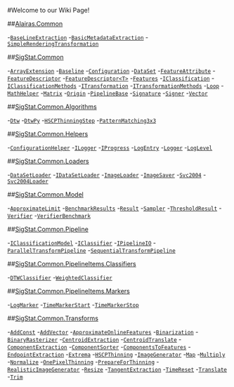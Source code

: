 #Welcome to our Wiki Page!

##[Alairas.Common](Alairas.Common)

-[`BaseLineExtraction`](Alairas.Common#baselineextraction)
-[`BasicMetadataExtraction`](Alairas.Common#basicmetadataextraction)
-[`SimpleRenderingTransformation`](Alairas.Common#simplerenderingtransformation)

##[SigStat.Common](SigStat.Common)

-[`ArrayExtension`](SigStat.Common#arrayextension)
-[`Baseline`](SigStat.Common#baseline)
-[`Configuration`](SigStat.Common#configuration)
-[`DataSet`](SigStat.Common#dataset)
-[`FeatureAttribute`](SigStat.Common#featureattribute)
-[`FeatureDescriptor`](SigStat.Common#featuredescriptor)
-[`FeatureDescriptor<T>`](SigStat.Common#featuredescriptort)
-[`Features`](SigStat.Common#features)
-[`IClassification`](SigStat.Common#iclassification)
-[`IClassificationMethods`](SigStat.Common#iclassificationmethods)
-[`ITransformation`](SigStat.Common#itransformation)
-[`ITransformationMethods`](SigStat.Common#itransformationmethods)
-[`Loop`](SigStat.Common#loop)
-[`MathHelper`](SigStat.Common#mathhelper)
-[`Matrix`](SigStat.Common#matrix)
-[`Origin`](SigStat.Common#origin)
-[`PipelineBase`](SigStat.Common#pipelinebase)
-[`Signature`](SigStat.Common#signature)
-[`Signer`](SigStat.Common#signer)
-[`Vector`](SigStat.Common#vector)

##[SigStat.Common.Algorithms](SigStat.Common.Algorithms)

-[`Dtw`](SigStat.Common.Algorithms#dtw)
-[`DtwPy`](SigStat.Common.Algorithms#dtwpy)
-[`HSCPThinningStep`](SigStat.Common.Algorithms#hscpthinningstep)
-[`PatternMatching3x3`](SigStat.Common.Algorithms#patternmatching3x3)

##[SigStat.Common.Helpers](SigStat.Common.Helpers)

-[`ConfigurationHelper`](SigStat.Common.Helpers#configurationhelper)
-[`ILogger`](SigStat.Common.Helpers#ilogger)
-[`IProgress`](SigStat.Common.Helpers#iprogress)
-[`LogEntry`](SigStat.Common.Helpers#logentry)
-[`Logger`](SigStat.Common.Helpers#logger)
-[`LogLevel`](SigStat.Common.Helpers#loglevel)

##[SigStat.Common.Loaders](SigStat.Common.Loaders)

-[`DataSetLoader`](SigStat.Common.Loaders#datasetloader)
-[`IDataSetLoader`](SigStat.Common.Loaders#idatasetloader)
-[`ImageLoader`](SigStat.Common.Loaders#imageloader)
-[`ImageSaver`](SigStat.Common.Loaders#imagesaver)
-[`Svc2004`](SigStat.Common.Loaders#svc2004)
-[`Svc2004Loader`](SigStat.Common.Loaders#svc2004loader)

##[SigStat.Common.Model](SigStat.Common.Model)

-[`ApproximateLimit`](SigStat.Common.Model#approximatelimit)
-[`BenchmarkResults`](SigStat.Common.Model#benchmarkresults)
-[`Result`](SigStat.Common.Model#result)
-[`Sampler`](SigStat.Common.Model#sampler)
-[`ThresholdResult`](SigStat.Common.Model#thresholdresult)
-[`Verifier`](SigStat.Common.Model#verifier)
-[`VerifierBenchmark`](SigStat.Common.Model#verifierbenchmark)

##[SigStat.Common.Pipeline](SigStat.Common.Pipeline)

-[`IClassificationModel`](SigStat.Common.Pipeline#iclassificationmodel)
-[`IClassifier`](SigStat.Common.Pipeline#iclassifier)
-[`IPipelineIO`](SigStat.Common.Pipeline#ipipelineio)
-[`ParallelTransformPipeline`](SigStat.Common.Pipeline#paralleltransformpipeline)
-[`SequentialTransformPipeline`](SigStat.Common.Pipeline#sequentialtransformpipeline)

##[SigStat.Common.PipelineItems.Classifiers](SigStat.Common.PipelineItems.Classifiers)

-[`DTWClassifier`](SigStat.Common.PipelineItems.Classifiers#dtwclassifier)
-[`WeightedClassifier`](SigStat.Common.PipelineItems.Classifiers#weightedclassifier)

##[SigStat.Common.PipelineItems.Markers](SigStat.Common.PipelineItems.Markers)

-[`LogMarker`](SigStat.Common.PipelineItems.Markers#logmarker)
-[`TimeMarkerStart`](SigStat.Common.PipelineItems.Markers#timemarkerstart)
-[`TimeMarkerStop`](SigStat.Common.PipelineItems.Markers#timemarkerstop)

##[SigStat.Common.Transforms](SigStat.Common.Transforms)

-[`AddConst`](SigStat.Common.Transforms#addconst)
-[`AddVector`](SigStat.Common.Transforms#addvector)
-[`ApproximateOnlineFeatures`](SigStat.Common.Transforms#approximateonlinefeatures)
-[`Binarization`](SigStat.Common.Transforms#binarization)
-[`BinaryRasterizer`](SigStat.Common.Transforms#binaryrasterizer)
-[`CentroidExtraction`](SigStat.Common.Transforms#centroidextraction)
-[`CentroidTranslate`](SigStat.Common.Transforms#centroidtranslate)
-[`ComponentExtraction`](SigStat.Common.Transforms#componentextraction)
-[`ComponentSorter`](SigStat.Common.Transforms#componentsorter)
-[`ComponentsToFeatures`](SigStat.Common.Transforms#componentstofeatures)
-[`EndpointExtraction`](SigStat.Common.Transforms#endpointextraction)
-[`Extrema`](SigStat.Common.Transforms#extrema)
-[`HSCPThinning`](SigStat.Common.Transforms#hscpthinning)
-[`ImageGenerator`](SigStat.Common.Transforms#imagegenerator)
-[`Map`](SigStat.Common.Transforms#map)
-[`Multiply`](SigStat.Common.Transforms#multiply)
-[`Normalize`](SigStat.Common.Transforms#normalize)
-[`OnePixelThinning`](SigStat.Common.Transforms#onepixelthinning)
-[`PrepareForThinning`](SigStat.Common.Transforms#prepareforthinning)
-[`RealisticImageGenerator`](SigStat.Common.Transforms#realisticimagegenerator)
-[`Resize`](SigStat.Common.Transforms#resize)
-[`TangentExtraction`](SigStat.Common.Transforms#tangentextraction)
-[`TimeReset`](SigStat.Common.Transforms#timereset)
-[`Translate`](SigStat.Common.Transforms#translate)
-[`Trim`](SigStat.Common.Transforms#trim)

